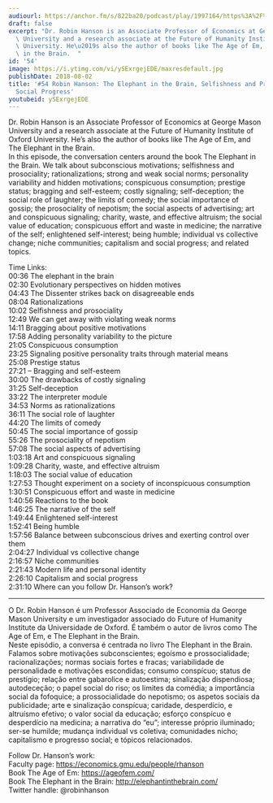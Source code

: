```yaml
---
audiourl: https://anchor.fm/s/822ba20/podcast/play/1997164/https%3A%2F%2Fd3ctxlq1ktw2nl.cloudfront.net%2Fproduction%2F2018-11-28%2F7648429-44100-2-356c336e4e5a4.m4a
draft: false
excerpt: "Dr. Robin Hanson is an Associate Professor of Economics at George Mason\
  \ University and a research associate at the Future of Humanity Institute of Oxford\
  \ University. He\u2019s also the author of books like The Age of Em, and The Elephant\
  \ in the Brain.  "
id: '54'
image: https://i.ytimg.com/vi/ySExrgejEDE/maxresdefault.jpg
publishDate: 2018-08-02
title: '#54 Robin Hanson: The Elephant in the Brain, Selfishness and Prosociality,
  Social Progress'
youtubeid: ySExrgejEDE
---
```

<div class="timelinks">

Dr. Robin Hanson is an Associate Professor of Economics at George Mason University and a research associate at the Future of Humanity Institute of Oxford University. He’s also the author of books like The Age of Em, and The Elephant in the Brain.  
In this episode, the conversation centers around the book The Elephant in the Brain. We talk about subconscious motivations; selfishness and prosociality; rationalizations; strong and weak social norms; personality variability and hidden motivations; conspicuous consumption; prestige status; bragging and self-esteem; costly signaling; self-deception; the social role of laughter; the limits of comedy; the social importance of gossip; the prosociality of nepotism; the social aspects of advertising; art and conspicuous signaling; charity, waste, and effective altruism; the social value of education; conspicuous effort and waste in medicine; the narrative of the self; enlightened self-interest; being humble; individual vs collective change; niche communities; capitalism and social progress; and related topics.

Time Links:  
<time>00:36</time> The elephant in the brain  
<time>02:30</time> Evolutionary perspectives on hidden motives  
<time>04:43</time> The Dissenter strikes back on disagreeable ends  
<time>08:04</time> Rationalizations  
<time>10:02</time> Selfishness and prosociality  
<time>12:49</time> We can get away with violating weak norms  
<time>14:11</time> Bragging about positive motivations  
<time>17:58</time> Adding personality variability to the picture  
<time>21:05</time> Conspicuous consumption  
<time>23:25</time> Signaling positive personality traits through material means  
<time>25:08</time> Prestige status  
<time>27:21</time> – Bragging and self-esteem  
<time>30:00</time> The drawbacks of costly signaling  
<time>31:25</time> Self-deception  
<time>33:22</time> The interpreter module  
<time>34:53</time> Norms as rationalizations  
<time>36:11</time> The social role of laughter  
<time>44:20</time> The limits of comedy  
<time>50:45</time> The social importance of gossip  
<time>55:26</time> The prosociality of nepotism  
<time>57:08</time> The social aspects of advertising  
<time>1:03:18</time> Art and conspicuous signaling  
<time>1:09:28</time> Charity, waste, and effective altruism  
<time>1:18:03</time> The social value of education  
<time>1:27:53</time> Thought experiment on a society of inconspicuous consumption  
<time>1:30:51</time> Conspicuous effort and waste in medicine  
<time>1:40:56</time> Reactions to the book  
<time>1:46:25</time> The narrative of the self  
<time>1:49:44</time> Enlightened self-interest  
<time>1:52:41</time> Being humble  
<time>1:57:56</time> Balance between subconscious drives and exerting control over them  
<time>2:04:27</time> Individual vs collective change  
<time>2:16:57</time> Niche communities  
<time>2:21:43</time> Modern life and personal identity  
<time>2:26:10</time> Capitalism and social progress  
<time>2:31:10</time> Where can you follow Dr. Hanson’s work?  

---

O Dr. Robin Hanson é um Professor Associado de Economia da George Mason University e um investigador associado do Future of Humanity Institute da Universidade de Oxford. É também o autor de livros como The Age of Em, e The Elephant in the Brain.  
Neste episódio, a conversa é centrada no livro The Elephant in the Brain. Falamos sobre motivações subconscientes; egoísmo e prossocialidade; racionalizações; normas sociais fortes e fracas; variabilidade de personalidade e motivações escondidas; consumo conspícuo; status de prestígio; relação entre gabarolice e autoestima; sinalização dispendiosa; autodeceção; o papel social do riso; os limites da comédia; a importância social da fofoquice; a prossocialidade do nepotismo; os aspetos sociais da publicidade; arte e sinalização conspícua; caridade, desperdício, e altruísmo efetivo; o valor social da educação; esforço conspícuo e desperdício na medicina; a narrativa do “eu”; interesse próprio iluminado; ser-se humilde; mudança individual vs coletiva; comunidades nicho; capitalismo e progresso social; e tópicos relacionados.

Follow Dr. Hanson’s work:  
Faculty page: https://economics.gmu.edu/people/rhanson  
Book The Age of Em: https://ageofem.com/  
Book The Elephant in the Brain: http://elephantinthebrain.com/  
Twitter handle: @robinhanson
</div>

